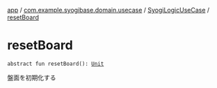 [app](../../index.md) / [com.example.syogibase.domain.usecase](../index.md) / [SyogiLogicUseCase](index.md) / [resetBoard](./reset-board.md)

# resetBoard

`abstract fun resetBoard(): `[`Unit`](https://kotlinlang.org/api/latest/jvm/stdlib/kotlin/-unit/index.html)

盤面を初期化する

